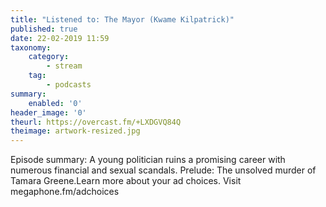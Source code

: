 ```yaml
---
title: "Listened to: The Mayor (Kwame Kilpatrick)"
published: true
date: 22-02-2019 11:59
taxonomy:
    category:
        - stream
    tag:
        - podcasts
summary:
    enabled: '0'
header_image: '0'
theurl: https://overcast.fm/+LXDGVQ84Q
theimage: artwork-resized.jpg
--- 
```

Episode summary: A young politician ruins a promising career with numerous financial and sexual scandals. Prelude: The unsolved murder of Tamara Greene.Learn more about your ad choices. Visit megaphone.fm/adchoices
